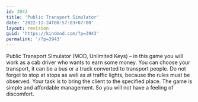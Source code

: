 ```yaml
---
id: 3943
title: 'Public Transport Simulator'
date: '2022-11-24T08:57:03+07:00'
layout: revision
guid: 'https://kindmod.com/?p=3943'
permalink: '/?p=3943'
---
```


Public Transport Simulator (MOD, Unlimited Keys) – in this game you will work as a cab driver who wants to earn some money. You can choose your transport, it can be a bus or a truck converted to transport people. Do not forget to stop at stops as well as at traffic lights, because the rules must be observed. Your task is to bring the client to the specified place. The game is simple and affordable management. So you will not have a feeling of discomfort.